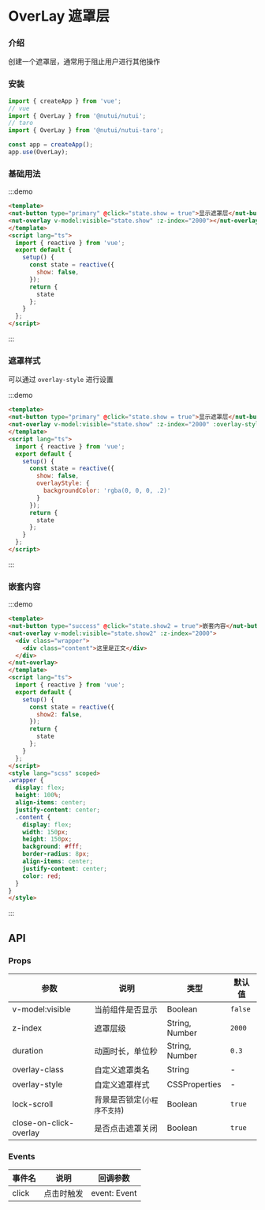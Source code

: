 # OverLay 遮罩层

### 介绍

创建一个遮罩层，通常用于阻止用户进行其他操作

### 安装


```javascript
import { createApp } from 'vue';
// vue
import { OverLay } from '@nutui/nutui';
// taro
import { OverLay } from '@nutui/nutui-taro';

const app = createApp();
app.use(OverLay);
```

### 基础用法

:::demo

```html
<template>
<nut-button type="primary" @click="state.show = true">显示遮罩层</nut-button>
<nut-overlay v-model:visible="state.show" :z-index="2000"></nut-overlay>
</template>
<script lang="ts">
  import { reactive } from 'vue';
  export default {
    setup() {
      const state = reactive({
        show: false,
      });
      return {
        state
      };
    }
  };
</script>
```

:::

### 遮罩样式

可以通过 `overlay-style` 进行设置

:::demo

```html
<template>
<nut-button type="primary" @click="state.show = true">显示遮罩层</nut-button>
<nut-overlay v-model:visible="state.show" :z-index="2000" :overlay-style="state.overlayStyle"></nut-overlay>
</template>
<script lang="ts">
  import { reactive } from 'vue';
  export default {
    setup() {
      const state = reactive({
        show: false,
        overlayStyle: {
          backgroundColor: 'rgba(0, 0, 0, .2)'
        }
      });
      return {
        state
      };
    }
  };
</script>
```

:::

### 嵌套内容

:::demo

```html
<template>
<nut-button type="success" @click="state.show2 = true">嵌套内容</nut-button>
<nut-overlay v-model:visible="state.show2" :z-index="2000">
  <div class="wrapper">
    <div class="content">这里是正文</div>
  </div>
</nut-overlay>
</template>
<script lang="ts">
  import { reactive } from 'vue';
  export default {
    setup() {
      const state = reactive({
        show2: false,
      });
      return {
        state
      };
    }
  };
</script>
<style lang="scss" scoped>
.wrapper {
  display: flex;
  height: 100%;
  align-items: center;
  justify-content: center;
  .content {
    display: flex;
    width: 150px;
    height: 150px;
    background: #fff;
    border-radius: 8px;
    align-items: center;
    justify-content: center;
    color: red;
  }
}
</style>
```

:::

## API

### Props

| 参数                   | 说明             | 类型           | 默认值 |
| ---------------------- | ---------------- | -------------- | ------ |
| v-model:visible                   | 当前组件是否显示 | Boolean        | `false`  |
| z-index                | 遮罩层级         | String, Number | `2000`   |
| duration               | 动画时长，单位秒 | String, Number | `0.3`    |
| overlay-class          | 自定义遮罩类名   | String         | -      |
| overlay-style          | 自定义遮罩样式   | CSSProperties  | -      |
| lock-scroll            | 背景是否锁定(`小程序不支持`)     | Boolean        | `true`  |
| close-on-click-overlay | 是否点击遮罩关闭 | Boolean        | `true`   |

### Events

| 事件名 | 说明       | 回调参数     |
| ------ | ---------- | ------------ |
| click  | 点击时触发 | event: Event |

